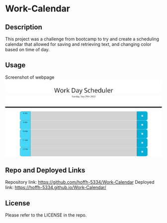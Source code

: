 # Work-Calendar

## Description

This project was a challenge from bootcamp to try and create a scheduling calendar that allowed for saving and retrieving text, and changing color based on time of day. 

## Usage
Screenshot of webpage
    ![website picture](./assets/images/Screenshot.png)


## Repo and Deployed Links
Repository link: https://github.com/hoffh-5334/Work-Calendar
Deployed link:  https://hoffh-5334.github.io/Work-Calendar/



## License

Please refer to the LICENSE in the repo.
